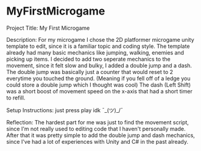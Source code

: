 # MyFirstMicrogame

Project Title: My First Microgame

Description:
For my microgame I chose the 2D platformer microgame unity template to edit, since it is a familiar topic and coding style. The template already had many basic mechanics like jumping, walking, enemies and picking up items. I decided to add two seperate mechanics to the movement, since it felt slow and bulky, I added a double jump and a dash. The double jump was basically just a counter that would reset to 2 everytime you touched the ground. (Meaning if you fell off of a ledge you could store a double jump which I thought was cool) The dash (Left Shift) was a short boost of movement speed on the x-axis that had a short timer to refill.

Setup Instructions: just press play idk ¯\_(ツ)_/¯

Reflection: 
The hardest part for me was just to find the movement script, since I'm not really used to editing code that I haven't personally made. After that it was pretty simple to add the double jump and dash mechanics, since I've had a lot of experiences with Unity and C# in the past already.
 
